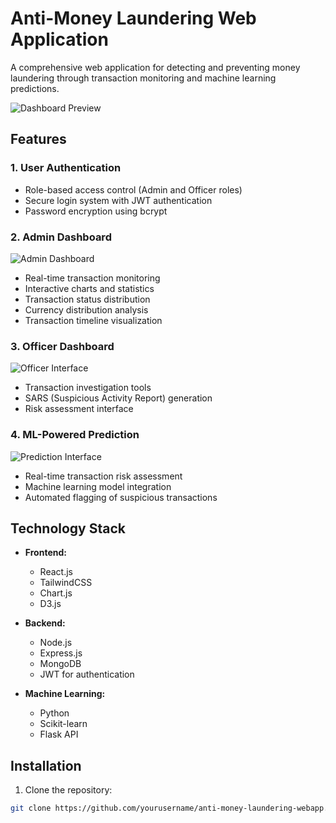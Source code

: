 # Anti-Money Laundering Web Application

A comprehensive web application for detecting and preventing money laundering through transaction monitoring and machine learning predictions.

![Dashboard Preview](https://i.imgur.com/example1.jpg)

## Features

### 1. User Authentication
- Role-based access control (Admin and Officer roles)
- Secure login system with JWT authentication
- Password encryption using bcrypt

### 2. Admin Dashboard
![Admin Dashboard](https://i.imgur.com/example2.jpg)

- Real-time transaction monitoring
- Interactive charts and statistics
- Transaction status distribution
- Currency distribution analysis
- Transaction timeline visualization

### 3. Officer Dashboard
![Officer Interface](https://i.imgur.com/example3.jpg)

- Transaction investigation tools
- SARS (Suspicious Activity Report) generation
- Risk assessment interface

### 4. ML-Powered Prediction
![Prediction Interface](https://i.imgur.com/example4.jpg)

- Real-time transaction risk assessment
- Machine learning model integration
- Automated flagging of suspicious transactions

## Technology Stack

- **Frontend:**
  - React.js
  - TailwindCSS
  - Chart.js
  - D3.js

- **Backend:**
  - Node.js
  - Express.js
  - MongoDB
  - JWT for authentication

- **Machine Learning:**
  - Python
  - Scikit-learn
  - Flask API

## Installation

1. Clone the repository:
```bash
git clone https://github.com/yourusername/anti-money-laundering-webapp.git
```
